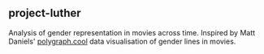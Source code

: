 ## project-luther
Analysis of gender representation in movies across time. Inspired by Matt Daniels' [polygraph.cool](polygraph.cool/films/) data visualisation of gender lines in movies.

